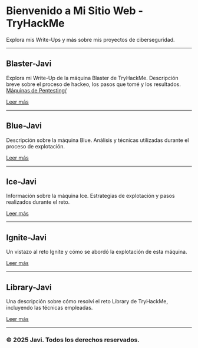 # Bienvenido a Mi Sitio Web - TryHackMe

Explora mis Write-Ups y más sobre mis proyectos de ciberseguridad.

---

## Blaster-Javi

Explora mi Write-Up de la máquina Blaster de TryHackMe. Descripción breve sobre el proceso de hackeo, los pasos que tomé y los resultados.
 [Máquinas de Pentesting/](Maquina-TMH/Blaster-Javi/THM-Blaster.md)

[Leer más](THM-Blaster.md)

---

## Blue-Javi

Descripción sobre la máquina Blue. Análisis y técnicas utilizadas durante el proceso de explotación.

[Leer más](THM-Blue.md)

---

## Ice-Javi

Información sobre la máquina Ice. Estrategias de explotación y pasos realizados durante el reto.

[Leer más](THM-Ice.md)

---

## Ignite-Javi

Un vistazo al reto Ignite y cómo se abordó la explotación de esta máquina.

[Leer más](THM-Ignite.md)

---

## Library-Javi

Una descripción sobre cómo resolví el reto Library de TryHackMe, incluyendo las técnicas empleadas.

[Leer más](THM-Library.md)

---

### © 2025 Javi. Todos los derechos reservados.
